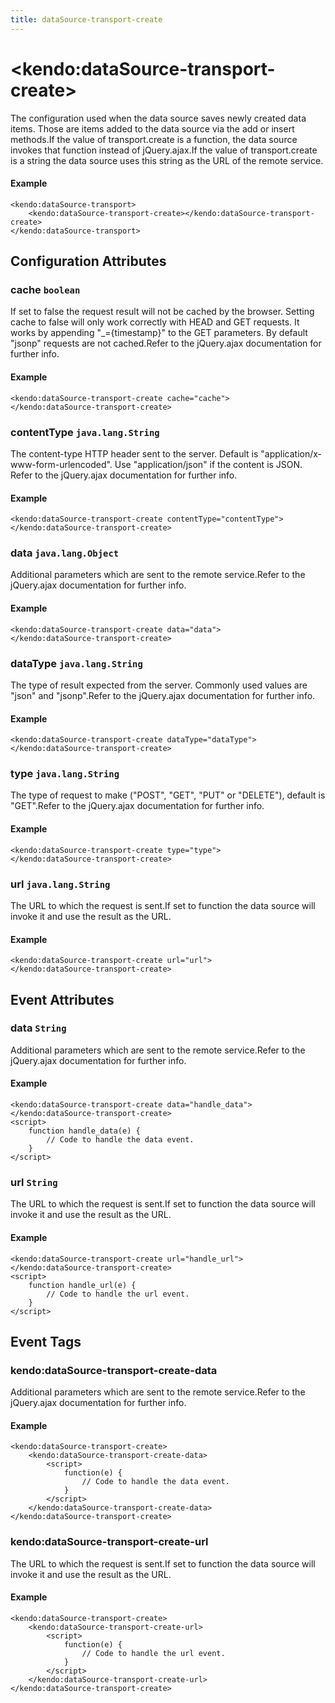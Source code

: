 ```yaml
---
title: dataSource-transport-create
---
```


# \<kendo:dataSource-transport-create\>

The configuration used when the data source saves newly created data items. Those are items added to the data source via the add or insert methods.If the value of transport.create is a function, the data source invokes that function instead of jQuery.ajax.If the value of transport.create is a string the data source uses this string as the URL of the remote service.

#### Example
    <kendo:dataSource-transport>
        <kendo:dataSource-transport-create></kendo:dataSource-transport-create>
    </kendo:dataSource-transport>

## Configuration Attributes

### cache `boolean`

If set to false the request result will not be cached by the browser. Setting cache to false will only work correctly with HEAD and GET requests. It works by appending "_={timestamp}" to the GET parameters.
By default "jsonp" requests are not cached.Refer to the jQuery.ajax documentation for further info.

#### Example
    <kendo:dataSource-transport-create cache="cache">
    </kendo:dataSource-transport-create>

### contentType `java.lang.String`

The content-type HTTP header sent to the server. Default is "application/x-www-form-urlencoded". Use "application/json" if the content is JSON.
Refer to the jQuery.ajax documentation for further info.

#### Example
    <kendo:dataSource-transport-create contentType="contentType">
    </kendo:dataSource-transport-create>

### data `java.lang.Object`

Additional parameters which are sent to the remote service.Refer to the jQuery.ajax documentation for further info.

#### Example
    <kendo:dataSource-transport-create data="data">
    </kendo:dataSource-transport-create>

### dataType `java.lang.String`

The type of result expected from the server. Commonly used values are "json" and "jsonp".Refer to the jQuery.ajax documentation for further info.

#### Example
    <kendo:dataSource-transport-create dataType="dataType">
    </kendo:dataSource-transport-create>

### type `java.lang.String`

The type of request to make ("POST", "GET", "PUT" or "DELETE"), default is "GET".Refer to the jQuery.ajax documentation for further info.

#### Example
    <kendo:dataSource-transport-create type="type">
    </kendo:dataSource-transport-create>

### url `java.lang.String`

The URL to which the request is sent.If set to function the data source will invoke it and use the result as the URL.

#### Example
    <kendo:dataSource-transport-create url="url">
    </kendo:dataSource-transport-create>


## Event Attributes

### data `String`

Additional parameters which are sent to the remote service.Refer to the jQuery.ajax documentation for further info.


#### Example
    <kendo:dataSource-transport-create data="handle_data">
    </kendo:dataSource-transport-create>
    <script>
        function handle_data(e) {
            // Code to handle the data event.
        }
    </script>

### url `String`

The URL to which the request is sent.If set to function the data source will invoke it and use the result as the URL.


#### Example
    <kendo:dataSource-transport-create url="handle_url">
    </kendo:dataSource-transport-create>
    <script>
        function handle_url(e) {
            // Code to handle the url event.
        }
    </script>

## Event Tags

### kendo:dataSource-transport-create-data

Additional parameters which are sent to the remote service.Refer to the jQuery.ajax documentation for further info.


#### Example
    <kendo:dataSource-transport-create>
        <kendo:dataSource-transport-create-data>
            <script>
                function(e) {
                    // Code to handle the data event.
                }
            </script>
        </kendo:dataSource-transport-create-data>
    </kendo:dataSource-transport-create>

### kendo:dataSource-transport-create-url

The URL to which the request is sent.If set to function the data source will invoke it and use the result as the URL.


#### Example
    <kendo:dataSource-transport-create>
        <kendo:dataSource-transport-create-url>
            <script>
                function(e) {
                    // Code to handle the url event.
                }
            </script>
        </kendo:dataSource-transport-create-url>
    </kendo:dataSource-transport-create>

